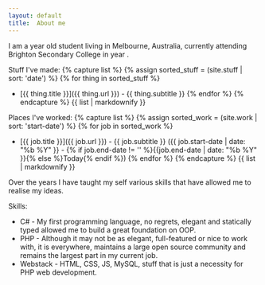 ```yaml
---
layout: default
title:  About me
---
```


I am a <span class='years-from' data-date='1997-04-05'></span> year old student living in Melbourne, Australia, 
currently attending Brighton Secondary College in year <span class='years-from' data-date='2003-01-01'></span>.

Stuff I've made:
{% capture list %}
{% assign sorted_stuff = (site.stuff | sort: 'date')  %}
{% for thing in sorted_stuff %}
 - [{{ thing.title }}]({{ thing.url }}) - {{ thing.subtitle }}
{% endfor %}
{% endcapture %}
{{ list | markdownify }}

Places I've worked:
{% capture list %}
{% assign sorted_work = (site.work | sort: 'start-date')  %}
{% for job in sorted_work %}
 - [{{ job.title }}]({{ job.url }}) - {{ job.subtitle }} ({{ job.start-date | date: "%b %Y"  }} - {% if job.end-date != '' %}{{job.end-date | date: "%b %Y" }}{% else %}Today{% endif %})
{% endfor %}
{% endcapture %}
{{ list | markdownify }}

Over the years I have taught my self various skills that have allowed me to realise my ideas.

Skills:

 - C# - My first programming language, no regrets, elegant and statically typed allowed me to build a great foundation on OOP.
 - PHP - Although it may not be as elegant, full-featured or nice to work with, it is everywhere, maintains a large open source community and remains the largest part in my current job.
 - Webstack - HTML, CSS, JS, MySQL, stuff that is just a necessity for PHP web development.
